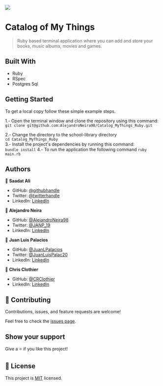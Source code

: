 ![](https://img.shields.io/badge/Microverse-blueviolet)

# Catalog of My Things

> Ruby based terminal application where you can add and store your books, music albums, movies and games.


## Built With

- Ruby
- RSpec
- Postgres Sql

## Getting Started

To get a local copy follow these simple example steps.  

1.- Open the terminal window and clone the repository using this command:  
`git clone git@github.com:AlejandroNeira98/Catalog_MyThings_Ruby.git` 

2.- Change the directory to the school-library directory  
`cd Catalog_MyThings_Ruby`  
3.- Install the project's dependencies by running this command:   
`bundle install`
4.- To run the application the following command
`ruby main.rb`

## Authors

👤 **Saadat Ali**

- GitHub: [@githubhandle](https://github.com/Saadat123456)
- Twitter: [@twitterhandle](https://twitter.com/Saadat02021999)
- LinkedIn: [LinkedIn](https://www.linkedin.com/in/saadatali1999/)

👤 **Alejandro Neira**
- GitHub: [@AlejandroNeira98](https://github.com/AlejandroNeira98)
- Twitter: [@JANP_19](https://twitter.com/JANP_19)
- LinkedIn: [LinkedIn](https://www.linkedin.com/in/alejandro-neira-0b45b6226/) 

👤 **Juan Luis Palacios**

- GitHub: [@JuanLPalacios](https://github.com/JuanLPalacios)
- Twitter: [@JuanLuisPalac20](https://twitter.com/twitterhandle)
- LinkedIn: [LinkedIn](https://www.linkedin.com/in/juan-luis-palacios-p%C3%A9rez-95b39a228/)

👤 **Chris Clothier**

- GitHub: [@CRClothier](https://github.com/CRClothier)
- LinkedIn: [LinkedIn](https://www.linkedin.com/in/crclothier/) 

## 🤝 Contributing

Contributions, issues, and feature requests are welcome!

Feel free to check the [issues page](../../issues/).

## Show your support

Give a ⭐️ if you like this project!

## 📝 License

This project is [MIT](./MIT.md) licensed.
